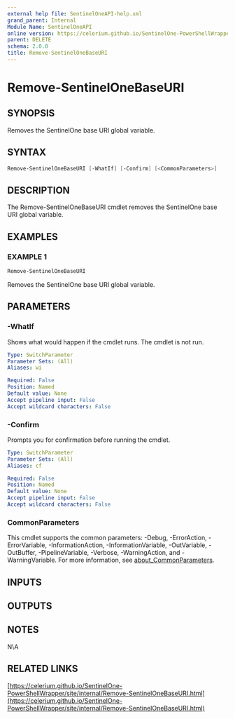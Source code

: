 ```yaml
---
external help file: SentinelOneAPI-help.xml
grand_parent: Internal
Module Name: SentinelOneAPI
online version: https://celerium.github.io/SentinelOne-PowerShellWrapper/site/internal/Remove-SentinelOneBaseURI.html
parent: DELETE
schema: 2.0.0
title: Remove-SentinelOneBaseURI
---
```


# Remove-SentinelOneBaseURI

## SYNOPSIS
Removes the SentinelOne base URI global variable.

## SYNTAX

```powershell
Remove-SentinelOneBaseURI [-WhatIf] [-Confirm] [<CommonParameters>]
```

## DESCRIPTION
The Remove-SentinelOneBaseURI cmdlet removes the SentinelOne base URI global variable.

## EXAMPLES

### EXAMPLE 1
```powershell
Remove-SentinelOneBaseURI
```

Removes the SentinelOne base URI global variable.

## PARAMETERS

### -WhatIf
Shows what would happen if the cmdlet runs.
The cmdlet is not run.

```yaml
Type: SwitchParameter
Parameter Sets: (All)
Aliases: wi

Required: False
Position: Named
Default value: None
Accept pipeline input: False
Accept wildcard characters: False
```

### -Confirm
Prompts you for confirmation before running the cmdlet.

```yaml
Type: SwitchParameter
Parameter Sets: (All)
Aliases: cf

Required: False
Position: Named
Default value: None
Accept pipeline input: False
Accept wildcard characters: False
```

### CommonParameters
This cmdlet supports the common parameters: -Debug, -ErrorAction, -ErrorVariable, -InformationAction, -InformationVariable, -OutVariable, -OutBuffer, -PipelineVariable, -Verbose, -WarningAction, and -WarningVariable. For more information, see [about_CommonParameters](http://go.microsoft.com/fwlink/?LinkID=113216).

## INPUTS

## OUTPUTS

## NOTES
N\A

## RELATED LINKS

[https://celerium.github.io/SentinelOne-PowerShellWrapper/site/internal/Remove-SentinelOneBaseURI.html](https://celerium.github.io/SentinelOne-PowerShellWrapper/site/internal/Remove-SentinelOneBaseURI.html)

